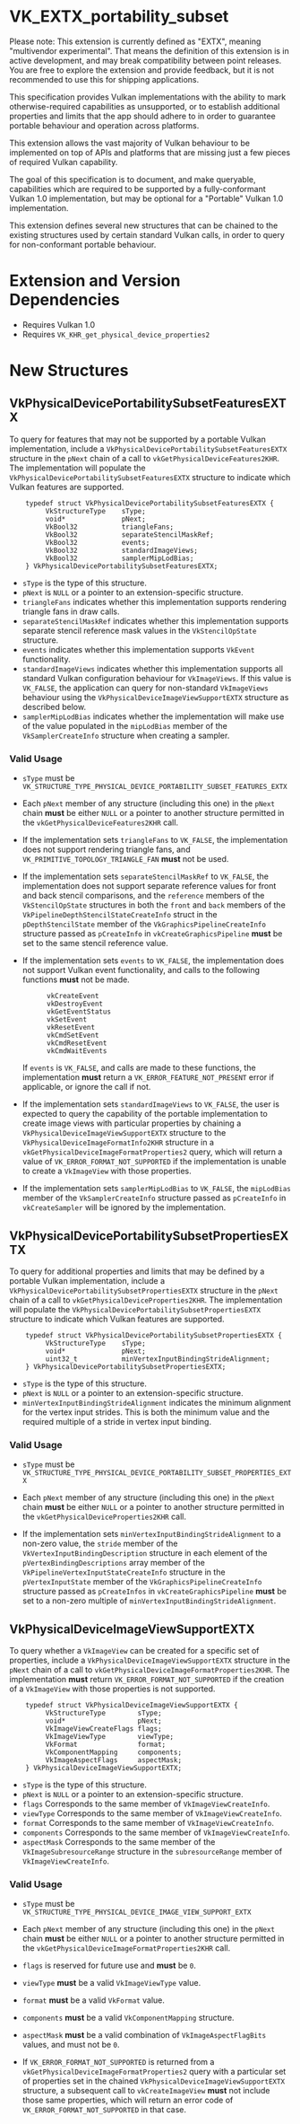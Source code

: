# VK_EXTX_portability_subset

Please note:  This extension is currently defined as "EXTX", meaning "multivendor experimental".
That means the definition of this extension is in active development, and may break compatibility
between point releases.
You are free to explore the extension and provide feedback,
but it is not recommended to use this for shipping applications.

This specification provides Vulkan implementations with the ability to mark otherwise-required
capabilities as unsupported, or to establish additional properties and limits that the app should
adhere to in order to guarantee portable behaviour and operation across platforms.

This extension allows the vast majority of Vulkan behaviour to be implemented on top of APIs and
platforms that are missing just a few pieces of required Vulkan capability.

The goal of this specification is to document, and make queryable, capabilities which are required
to be supported by a fully-conformant Vulkan 1.0 implementation, but may be optional for a "Portable"
Vulkan 1.0 implementation.

This extension defines several new structures that can be chained to the existing structures used by
certain standard Vulkan calls, in order to query for non-conformant portable behaviour.



# Extension and Version Dependencies

- Requires Vulkan 1.0
- Requires `VK_KHR_get_physical_device_properties2`


# New Structures


## VkPhysicalDevicePortabilitySubsetFeaturesEXTX

To query for features that may not be supported by a portable Vulkan implementation,
include a `VkPhysicalDevicePortabilitySubsetFeaturesEXTX` structure in the `pNext` chain
of a call to `vkGetPhysicalDeviceFeatures2KHR`. The implementation will populate the
`VkPhysicalDevicePortabilitySubsetFeaturesEXTX` structure to indicate which Vulkan
features are supported.

        typedef struct VkPhysicalDevicePortabilitySubsetFeaturesEXTX {
             VkStructureType    sType;
             void*              pNext;
             VkBool32           triangleFans;
             VkBool32           separateStencilMaskRef;
             VkBool32           events;
             VkBool32           standardImageViews;
             VkBool32           samplerMipLodBias;
        } VkPhysicalDevicePortabilitySubsetFeaturesEXTX;

- `sType` is the type of this structure.
- `pNext` is `NULL` or a pointer to an extension-specific structure.
- `triangleFans` indicates whether this implementation supports rendering triangle fans in draw calls.
- `separateStencilMaskRef` indicates whether this implementation supports separate stencil reference
  mask values in the `VkStencilOpState` structure.
- `events` indicates whether this implementation supports `VkEvent` functionality.
- `standardImageViews` indicates whether this implementation supports all standard Vulkan configuration
  behaviour for `VkImageViews`. If this value is `VK_FALSE`, the application can query for non-standard
  `VkImageViews` behaviour using the `VkPhysicalDeviceImageViewSupportEXTX` structure as described below.
- `samplerMipLodBias` indicates whether the implementation will make use of the value populated in the
  `mipLodBias` member of the `VkSamplerCreateInfo` structure when creating a sampler.


### Valid Usage
- `sType` must be `VK_STRUCTURE_TYPE_PHYSICAL_DEVICE_PORTABILITY_SUBSET_FEATURES_EXTX`

- Each `pNext` member of any structure (including this one) in the `pNext` chain **must** be either
  `NULL` or a pointer to another structure permitted in the `vkGetPhysicalDeviceFeatures2KHR` call.

- If the implementation sets `triangleFans` to `VK_FALSE`, the implementation does not support rendering triangle fans,
  and `VK_PRIMITIVE_TOPOLOGY_TRIANGLE_FAN` **must** not be used.

- If the implementation sets `separateStencilMaskRef` to `VK_FALSE`, the implementation does not support separate
  reference values for front and back stencil comparisons, and the `reference` members of
  the `VkStencilOpState` structures in both the `front` and `back` members of the
  `VkPipelineDepthStencilStateCreateInfo` struct in the `pDepthStencilState` member of the
  `VkGraphicsPipelineCreateInfo` structure passed as `pCreateInfo` in `vkCreateGraphicsPipeline`
  **must** be set to the same stencil reference value.

- If the implementation sets `events` to `VK_FALSE`, the implementation does not support Vulkan event
  functionality, and calls to the following functions **must** not be made.

            vkCreateEvent
            vkDestroyEvent
            vkGetEventStatus
            vkSetEvent
            vkResetEvent
            vkCmdSetEvent
            vkCmdResetEvent
            vkCmdWaitEvents

  If `events` is `VK_FALSE`, and calls are made to these functions, the implementation **must**
  return a `VK_ERROR_FEATURE_NOT_PRESENT` error if applicable, or ignore the call if not.

- If the implementation sets `standardImageViews` to `VK_FALSE`, the user is expected to query
  the capability of the portable implementation to create image views with particular properties by
  chaining a `VkPhysicalDeviceImageViewSupportEXTX` structure to the `VkPhysicalDeviceImageFormatInfo2KHR`
  structure in a `vkGetPhysicalDeviceImageFormatProperties2` query, which will return a value of
  `VK_ERROR_FORMAT_NOT_SUPPORTED` if the implementation is unable to create a `VkImageView` with
  those properties.

- If the implementation sets `samplerMipLodBias` to `VK_FALSE`, the `mipLodBias` member of the
  `VkSamplerCreateInfo` structure passed as `pCreateInfo` in `vkCreateSampler` will be ignored
  by the implementation.



## VkPhysicalDevicePortabilitySubsetPropertiesEXTX

To query for additional properties and limits that may be defined by a portable Vulkan implementation,
include a `VkPhysicalDevicePortabilitySubsetPropertiesEXTX` structure in the `pNext` chain of a call to
`vkGetPhysicalDeviceProperties2KHR`. The implementation will populate the
`VkPhysicalDevicePortabilitySubsetPropertiesEXTX` structure to indicate which Vulkan features are supported.

        typedef struct VkPhysicalDevicePortabilitySubsetPropertiesEXTX {
             VkStructureType    sType;
             void*              pNext;
             uint32_t           minVertexInputBindingStrideAlignment;
        } VkPhysicalDevicePortabilitySubsetPropertiesEXTX;

- `sType` is the type of this structure.
- `pNext` is `NULL` or a pointer to an extension-specific structure.
- `minVertexInputBindingStrideAlignment` indicates the minimum alignment for the vertex input strides.
  This is both the minimum value and the required multiple of a stride in vertex input binding.


### Valid Usage
- `sType` must be `VK_STRUCTURE_TYPE_PHYSICAL_DEVICE_PORTABILITY_SUBSET_PROPERTIES_EXTX `

- Each `pNext` member of any structure (including this one) in the `pNext` chain **must** be either
  `NULL` or a pointer to another structure permitted in the `vkGetPhysicalDeviceProperties2KHR` call.

- If the implementation sets `minVertexInputBindingStrideAlignment` to a non-zero value, the `stride`
  member of the `VkVertexInputBindingDescription` structure in each element of the `pVertexBindingDescriptions`
  array member of the `VkPipelineVertexInputStateCreateInfo` structure in the `pVertexInputState` member
  of the `VkGraphicsPipelineCreateInfo` structure passed as `pCreateInfos` in `vkCreateGraphicsPipeline`
  **must** be set to a non-zero multiple of `minVertexInputBindingStrideAlignment`.


## VkPhysicalDeviceImageViewSupportEXTX

To query whether a `VkImageView` can be created for a specific set of properties,
include a `VkPhysicalDeviceImageViewSupportEXTX` structure in the `pNext` chain of
a call to `vkGetPhysicalDeviceImageFormatProperties2KHR`. The implementation **must**
return `VK_ERROR_FORMAT_NOT_SUPPORTED` if the creation of a `VkImageView` with those
properties is not supported.

        typedef struct VkPhysicalDeviceImageViewSupportEXTX {
             VkStructureType        sType;
             void*                  pNext;
             VkImageViewCreateFlags flags;
             VkImageViewType        viewType;
             VkFormat               format;
             VkComponentMapping     components;
             VkImageAspectFlags     aspectMask;
        } VkPhysicalDeviceImageViewSupportEXTX;

- `sType` is the type of this structure.
- `pNext` is `NULL` or a pointer to an extension-specific structure.
- `flags` Corresponds to the same member of `VkImageViewCreateInfo`.
- `viewType` Corresponds to the same member of `VkImageViewCreateInfo`.
- `format` Corresponds to the same member of `VkImageViewCreateInfo`.
- `components` Corresponds to the same member of `VkImageViewCreateInfo`.
- `aspectMask` Corresponds to the same member of the `VkImageSubresourceRange`
  structure in the `subresourceRange` member of `VkImageViewCreateInfo`.


### Valid Usage

- `sType` must be `VK_STRUCTURE_TYPE_PHYSICAL_DEVICE_IMAGE_VIEW_SUPPORT_EXTX `

- Each `pNext` member of any structure (including this one) in the `pNext` chain **must** be either `NULL`
  or a pointer to another structure permitted in the `vkGetPhysicalDeviceImageFormatProperties2KHR` call.

- `flags` is reserved for future use and **must** be `0`.

- `viewType` **must** be a valid `VkImageViewType` value.

- `format` **must** be a valid `VkFormat` value.

- `components` **must** be a valid `VkComponentMapping` structure.

- `aspectMask` **must** be a valid combination of `VkImageAspectFlagBits` values, and must not be `0`.

- If `VK_ERROR_FORMAT_NOT_SUPPORTED` is returned from a `vkGetPhysicalDeviceImageFormatProperties2`
  query with a particular set of properties set in the chained `VkPhysicalDeviceImageViewSupportEXTX`
  structure, a subsequent call to `vkCreateImageView` **must** not include those same properties,
  which will return an error code of `VK_ERROR_FORMAT_NOT_SUPPORTED` in that case.
